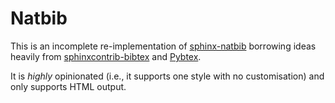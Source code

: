 # Natbib

This is an incomplete re-implementation of
[sphinx-natbib](https://bitbucket.org/wnielson/sphinx-natbib/src/bca311d89fb3f89c07ab4906b98abc187b24d882/docs/index.rst)
borrowing ideas heavily from [sphinxcontrib-bibtex](https://github.com/mcmtroffaes/sphinxcontrib-bibtex)
and [Pybtex](https://pybtex.org/).

It is *highly* opinionated (i.e., it supports one style with no customisation)
and only supports HTML output.
